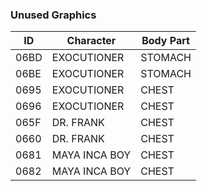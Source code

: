 
### Unused Graphics

| ID    | Character     | Body Part |
|-------|---------------|-----------|
| 06BD  | EXOCUTIONER   | STOMACH   |
| 06BE  | EXOCUTIONER   | STOMACH   |
| 0695  | EXOCUTIONER   | CHEST     |
| 0696  | EXOCUTIONER   | CHEST     |
| 065F  | DR. FRANK     | CHEST     |
| 0660  | DR. FRANK     | CHEST     |
| 0681  | MAYA INCA BOY | CHEST     |
| 0682  | MAYA INCA BOY | CHEST     |

